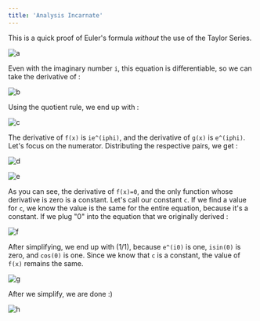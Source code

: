 ```yaml
---
title: 'Analysis Incarnate'
---
```


This is a quick proof of Euler's formula *without* the use of the Taylor Series. 

![a](https://latex.codecogs.com/png.latex?\dpi{300}&space;\tiny&space;e^{i\phi}&space;=&space;cos&space;\phi&space;&plus;&space;i&space;sin\phi)


Even with the imaginary number `i`, this equation is differentiable, so we can take the derivative of :

![b](https://latex.codecogs.com/png.latex?\dpi{300}&space;\tiny&space;f(x)=\frac{e^{i\phi}}{cos\phi&plus;isin\phi})
<!--more-->
Using the quotient rule, we end up with : 

![c](https://latex.codecogs.com/png.latex?\dpi{300}&space;\tiny&space;f\prime(x)=\frac{(cos\phi&plus;isin\phi)ie^{i\phi}-e^{i\phi}(-sin\phi&plus;icos\phi)}{(cos\phi&plus;isin\phi)^{2}})

The derivative of `f(x)` is `ie^(iphi)`, and the derivative of `g(x)` is `e^(iphi)`. Let's focus on the numerator. Distributing the respective pairs, we get : 

![d](https://latex.codecogs.com/png.latex?\dpi{300}&space;\tiny&space;=e^{i\phi}(icos\phi-sin\phi&plus;sin\phi-icos\phi))

![e](https://latex.codecogs.com/png.latex?\dpi{300}&space;\tiny&space;=e^{i\phi}(0))

As you can see, the derivative of `f(x)=0`, and the only function whose derivative is zero is a constant. Let's call our constant `c`. If we find a value for `c`, we know the value is the same for the entire equation, because it's a constant. If we plug "0" into the equation that we originally derived :

![f](https://latex.codecogs.com/png.latex?\dpi{300}&space;\tiny&space;f(0)=\frac&space;{e^{i0}}{cos0&plus;isin0}=\frac{1}{1})

After simplifying, we end up with (1/1), because `e^(i0)` is one, `isin(0)` is zero, and `cos(0)` is one. Since we know that `c` is a constant, the value of `f(x)` remains the same.

![g](https://latex.codecogs.com/png.latex?\dpi{300}&space;\tiny&space;f(x)=\frac&space;{e^{i\phi}}{cos\phi&plus;isin\phi}=1)

After we simplify, we are done :) 

![h](https://latex.codecogs.com/png.latex?\dpi{300}&space;\tiny&space;e^{i\phi}=cos\phi&plus;isin\phi)